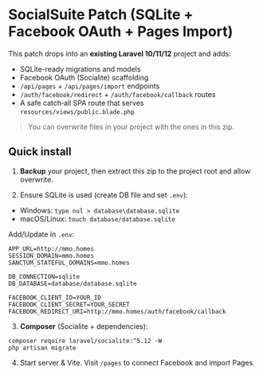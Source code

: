 
# SocialSuite Patch (SQLite + Facebook OAuth + Pages Import)

This patch drops into an **existing Laravel 10/11/12** project and adds:

- SQLite-ready migrations and models
- Facebook OAuth (Socialite) scaffolding
- `/api/pages` + `/api/pages/import` endpoints
- `/auth/facebook/redirect` + `/auth/facebook/callback` routes
- A safe catch‑all SPA route that serves `resources/views/public.blade.php`

> You can overwrite files in your project with the ones in this zip.

## Quick install

1) **Backup** your project, then extract this zip to the project root and allow overwrite.

2) Ensure SQLite is used (create DB file and set `.env`):

- Windows: `type nul > database\database.sqlite`
- macOS/Linux: `touch database/database.sqlite`

Add/Update in `.env`:

```
APP_URL=http://mmo.homes
SESSION_DOMAIN=mmo.homes
SANCTUM_STATEFUL_DOMAINS=mmo.homes

DB_CONNECTION=sqlite
DB_DATABASE=database/database.sqlite

FACEBOOK_CLIENT_ID=YOUR_ID
FACEBOOK_CLIENT_SECRET=YOUR_SECRET
FACEBOOK_REDIRECT_URI=http://mmo.homes/auth/facebook/callback
```

3) **Composer** (Socialite + dependencies):

```
composer require laravel/socialite:^5.12 -W
php artisan migrate
```

4) Start server & Vite. Visit `/pages` to connect Facebook and import Pages.
